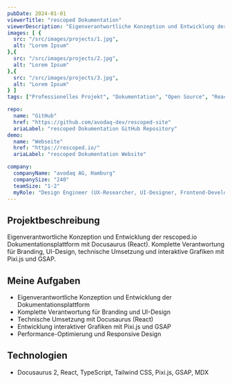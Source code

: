 ```yaml
---
pubDate: 2024-01-01
viewerTitle: "rescoped Dokumentation"
viewerDescription: "Eigenverantwortliche Konzeption und Entwicklung der rescoped.io Dokumentationsplattform mit Docusaurus (React)"
images: [ {
  src: "/src/images/projects/1.jpg",
  alt: "Lorem Ipsum"
},{
  src: "/src/images/projects/2.jpg",
  alt: "Lorem Ipsum"
},{
  src: "/src/images/projects/3.jpg",
  alt: "Lorem Ipsum"
} ]
tags: ["Professionelles Projekt", "Dokumentation", "Open Source", "React", "Frontend-Entwicklung"]

repo:
  name: "GitHub"
  href: "https://github.com/avodaq-dev/rescoped-site"
  ariaLabel: "rescoped Dokumentation GitHub Repository"
demo:
  name: "Webseite"
  href: "https://rescoped.io/"
  ariaLabel: "rescoped Dokumentation Website"

company:
  companyName: "avodaq AG, Hamburg"
  companySize: "240"
  teamSize: "1-2"
  myRole: "Design Engineer (UX-Researcher, UI-Designer, Frontend-Developer)"
---
```


## Projektbeschreibung

Eigenverantwortliche Konzeption und Entwicklung der rescoped.io Dokumentationsplattform mit Docusaurus (React).
Komplette Verantwortung für Branding, UI-Design, technische Umsetzung und interaktive Grafiken mit Pixi.js und GSAP.

## Meine Aufgaben

- Eigenverantwortliche Konzeption und Entwicklung der Dokumentationsplattform
- Komplette Verantwortung für Branding und UI-Design
- Technische Umsetzung mit Docusaurus (React)
- Entwicklung interaktiver Grafiken mit Pixi.js und GSAP
- Performance-Optimierung und Responsive Design

## Technologien

- Docusaurus 2, React, TypeScript, Tailwind CSS, Pixi.js, GSAP, MDX
